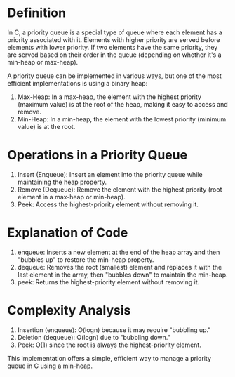 # Definition

In C, a priority queue is a special type of queue where each element has a priority associated with it. Elements with higher priority are served before elements with lower priority. If two elements have the same priority, they are served based on their order in the queue (depending on whether it's a min-heap or max-heap).

A priority queue can be implemented in various ways, but one of the most efficient implementations is using a binary heap:
1) Max-Heap: In a max-heap, the element with the highest priority (maximum value) is at the root of the heap, making it easy to access and remove.
2) Min-Heap: In a min-heap, the element with the lowest priority (minimum value) is at the root.

# Operations in a Priority Queue
1) Insert (Enqueue): Insert an element into the priority queue while maintaining the heap property.
2) Remove (Dequeue): Remove the element with the highest priority (root element in a max-heap or min-heap).
3) Peek: Access the highest-priority element without removing it.

   
    
# Explanation of Code
1) enqueue: Inserts a new element at the end of the heap array and then "bubbles up" to restore the min-heap property.
2) dequeue: Removes the root (smallest) element and replaces it with the last element in the array, then "bubbles down" to maintain the min-heap.
3) peek: Returns the highest-priority element without removing it.

# Complexity Analysis
1) Insertion (enqueue): O(logn) because it may require "bubbling up."
2) Deletion (dequeue): O(logn) due to "bubbling down."
3) Peek: O(1) since the root is always the highest-priority element.

This implementation offers a simple, efficient way to manage a priority queue in C using a min-heap.
